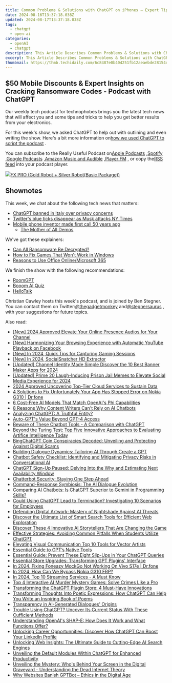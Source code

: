 ```yaml
---
title: Common Problems & Solutions with ChatGPT on iPhones – Expert Tips to Get It Working Again
date: 2024-08-16T13:37:18.038Z
updated: 2024-08-17T13:37:18.038Z
tags:
  - chatgpt
  - open-ai
categories:
  - openAI
  - chatgpt
description: This Article Describes Common Problems & Solutions with ChatGPT on iPhones – Expert Tips to Get It Working Again
excerpt: This Article Describes Common Problems & Solutions with ChatGPT on iPhones – Expert Tips to Get It Working Again
thumbnail: https://thmb.techidaily.com/6c8487e0b404251fb12aeaebde28154ddd618ecb4b5d51b0cd4522eee48c4e1f.jpg
---
```


## $50 Mobile Discounts & Expert Insights on Cracking Ransomware Codes - Podcast with ChatGPT

 Our weekly tech podcast for technophobes brings you the latest tech news that will affect you and some tips and tricks to help you get better results from your electronics.

 For this week's show, we asked ChatGPT to help out with outlining and even writing the show. Here's a bit more information on[how we used ChatGPT to script the podcast](https://www.makeuseof.com/i-used-chatgpt-to-script-a-podcast-heres-what-happened/) .

 You can subscribe to the Really Useful Podcast on[Apple Podcasts](https://podcasts.apple.com/gb/podcast/the-really-useful-podcast/id1437847131?mt=2) ,[Spotify](https://open.spotify.com/show/283gDxLd6OTNEpRq6tN7ha) ,[Google Podcasts](https://www.google.com/podcasts?feed=aHR0cHM6Ly9hbmNob3IuZm0vcy8zMWJlNDcwL3BvZGNhc3QvcnNz) ,[Amazon Music and Audible](https://music.amazon.co.uk/podcasts/20ab73d4-5da2-46c7-a17f-dc6eb39bdb48/The-Really-Useful-Podcast) ,[Player FM](https://player.fm/series/the-really-useful-podcast-2491856) , or copy the[RSS feed](https://feeds.transistor.fm/the-really-useful-podcast) into your podcast player.

<!-- affiliate ads begin -->
<a href="https://secure.2checkout.com/order/checkout.php?PRODS=40085955&QTY=1&AFFILIATE=108875&CART=1"><img src="https://secure.avangate.com/images/merchant/f702defbc67edb455949f46babab0c18/products/2_logo9.png" border="0">FX PRO (Gold Robot + Silver Robot(Basic Package))</a>
<!-- affiliate ads end -->
## Shownotes

This week, we chat about the following tech news that matters:

* [ChatGPT banned in Italy over privacy concerns](https://www.bbc.co.uk/news/technology-65139406)
* [Twitter's blue ticks disappear as Musk attacks NY Times](https://www.bbc.co.uk/news/technology-65156216)
* [Mobile phone inventor made first call 50 years ago](https://www.bbc.co.uk/news/technology-65112048)  
  * [The Mother of All Demos](https://www.youtube.com/watch?v=B6rKUf9DWRI)

We've got these explainers:

* [Can All Ransomware Be Decrypted?](https://www.makeuseof.com/can-all-ransomware-be-decrypted/)
* [How to Fix Games That Won't Work in Windows](https://www.makeuseof.com/fix-games-not-working-windows/)
* [Reasons to Use Office Online/Microsoft 365](https://www.makeuseof.com/tag/dont-pay-word-5-reasons-use-office-online/)

We finish the show with the following recommendations:

* [RoomGPT](http://https://www.roomgpt.io/)
* [Booom AI Quiz](https://booom.ai/)
* [HelloTalk](https://www.hellotalk.com/?lang=en)

 Christian Cawley hosts this week's podcast, and is joined by Ben Stegner. You can contact them on Twitter:[@thegadgetmonkey](https://twitter.com/thegadgetmonkey) and[@stegnersaurus](https://twitter.com/stegnersaurus) , with your suggestions for future topics.


<ins class="adsbygoogle"
     style="display:block"
     data-ad-format="autorelaxed"
     data-ad-client="ca-pub-7571918770474297"
     data-ad-slot="1223367746"></ins>



<ins class="adsbygoogle"
     style="display:block"
     data-ad-client="ca-pub-7571918770474297"
     data-ad-slot="8358498916"
     data-ad-format="auto"
     data-full-width-responsive="true"></ins>

<span class="atpl-alsoreadstyle">Also read:</span>
<div><ul>
<li><a href="https://youtube-zero.techidaily.com/024-approved-elevate-your-online-presence-audios-for-your-channel/"><u>[New] 2024 Approved  Elevate Your Online Presence  Audios for Your Channel</u></a></li>
<li><a href="https://facebook-video-recording.techidaily.com/new-harmonizing-your-browsing-experience-with-automatic-youtube-playback-on-facebook/"><u>[New] Harmonizing Your Browsing Experience with Automatic YouTube Playback on Facebook</u></a></li>
<li><a href="https://screen-video-capture.techidaily.com/new-in-2024-quick-tips-for-capturing-gaming-sessions/"><u>[New] In 2024, Quick Tips for Capturing Gaming Sessions</u></a></li>
<li><a href="https://facebook-clips.techidaily.com/new-in-2024-socialsnatcher-hd-extractor/"><u>[New] In 2024, SocialSnatcher HD Extractor</u></a></li>
<li><a href="https://facebook-video-footage.techidaily.com/updated-channel-identity-made-simple-discover-the-10-best-banner-maker-apps-for-2024/"><u>[Updated] Channel Identity Made Simple  Discover the 10 Best Banner Maker Apps for 2024</u></a></li>
<li><a href="https://facebook-videos.techidaily.com/updated-prime-20-laugh-inducing-prison-jail-memes-to-elevate-social-media-experience-for-2024/"><u>[Updated] Prime 20 Laugh-Inducing Prison Jail Memes to Elevate Social Media Experience for 2024</u></a></li>
<li><a href="https://some-approaches.techidaily.com/2024-approved-uncovering-top-tier-cloud-services-to-sustain-data/"><u>2024 Approved  Uncovering Top-Tier Cloud Services to Sustain Data</u></a></li>
<li><a href="https://howto.techidaily.com/4-solutions-to-fix-unfortunately-your-app-has-stopped-error-on-nokia-g310-drfone-by-drfone-fix-android-problems-fix-android-problems/"><u>4 Solutions to Fix Unfortunately Your App Has Stopped Error on Nokia G310 | Dr.fone</u></a></li>
<li><a href="https://tech-revival.techidaily.com/6-cost-free-ai-models-that-match-openais-phi-capabilities/"><u>6 Cost-Free AI Models That Match OpenAI's Phi Capabilities</u></a></li>
<li><a href="https://tech-revival.techidaily.com/8-reasons-why-content-writers-cant-rely-on-ai-chatbots/"><u>8 Reasons Why Content Writers Can't Rely on AI Chatbots</u></a></li>
<li><a href="https://tech-revival.techidaily.com/analyzing-chatgpt-a-truthful-entity/"><u>Analyzing ChatGPT: A Truthful Entity?</u></a></li>
<li><a href="https://tech-revival.techidaily.com/auto-gpts-value-beyond-gpt-4-access/"><u>Auto-GPT's Value Beyond GPT-4 Access</u></a></li>
<li><a href="https://tech-revival.techidaily.com/beware-of-these-chatbot-tools-a-comparison-with-chatgpt/"><u>Beware of These Chatbot Tools - A Comparison with ChatGPT</u></a></li>
<li><a href="https://tech-revival.techidaily.com/beyond-the-turing-test-top-five-innovative-approaches-to-evaluating-artifice-intelligence-today/"><u>Beyond the Turing Test: Top Five Innovative Approaches to Evaluating Artifice Intelligence Today</u></a></li>
<li><a href="https://tech-revival.techidaily.com/bingchatgpt-coin-conspiracies-decoded-unveiling-and-protecting-against-digital-scams/"><u>BingChatGPT Coin Conspiracies Decoded: Unveiling and Protecting Against Digital Scams</u></a></li>
<li><a href="https://tech-revival.techidaily.com/building-dialogue-dynamics-tailoring-ai-through-create-a-gpt/"><u>Building Dialogue Dynamics: Tailoring AI Through Create a GPT</u></a></li>
<li><a href="https://tech-revival.techidaily.com/chatbot-safety-checklist-identifying-and-mitigating-privacy-risks-in-conversational-ai/"><u>Chatbot Safety Checklist: Identifying and Mitigating Privacy Risks in Conversational AI</u></a></li>
<li><a href="https://tech-revival.techidaily.com/chatgpt-sign-up-paused-delving-into-the-why-and-estimating-next-availability-window/"><u>ChatGPT Sign-Up Paused: Delving Into the Why and Estimating Next Availability Window</u></a></li>
<li><a href="https://tech-revival.techidaily.com/chatterbot-security-staying-one-step-ahead/"><u>Chatterbot Security: Staying One Step Ahead</u></a></li>
<li><a href="https://tech-revival.techidaily.com/command-response-symbiosis-the-ai-dialogue-evolution/"><u>Command-Response Symbiosis: The AI Dialogue Evolution</u></a></li>
<li><a href="https://tech-revival.techidaily.com/comparing-ai-chatbots-is-chatgpt-superior-to-gemini-in-programming-skills/"><u>Comparing AI Chatbots: Is ChatGPT Superior to Gemini in Programming Skills?</u></a></li>
<li><a href="https://tech-revival.techidaily.com/could-using-chatgpt-lead-to-termination-investigating-10-scenarios-for-employees/"><u>Could Using ChatGPT Lead to Termination? Investigating 10 Scenarios for Employees</u></a></li>
<li><a href="https://tech-revival.techidaily.com/defending-digital-artwork-mastery-of-nightshade-against-ai-threats/"><u>Defending Digital Artwork: Mastery of Nightshade Against AI Threats</u></a></li>
<li><a href="https://tech-revival.techidaily.com/discover-the-ultimate-list-of-smart-search-tools-for-efficient-web-exploration/"><u>Discover the Ultimate List of Smart Search Tools for Efficient Web Exploration</u></a></li>
<li><a href="https://tech-revival.techidaily.com/discover-these-4-innovative-ai-storytellers-that-are-changing-the-game/"><u>Discover These 4 Innovative AI Storytellers That Are Changing the Game</u></a></li>
<li><a href="https://tech-revival.techidaily.com/effective-strategies-avoiding-common-pitfalls-when-students-utilize-chatgpt/"><u>Effective Strategies: Avoiding Common Pitfalls When Students Utilize ChatGPT</u></a></li>
<li><a href="https://fox-access.techidaily.com/elevating-visual-communication-top-10-tools-for-vector-artists/"><u>Elevating Visual Communication  Top 10 Tools for Vector Artists</u></a></li>
<li><a href="https://tech-revival.techidaily.com/essential-guide-to-gpts-native-tools/"><u>Essential Guide to GPT’s Native Tools</u></a></li>
<li><a href="https://tech-revival.techidaily.com/essential-guide-prevent-these-eight-slip-ups-in-your-chatgpt-queries/"><u>Essential Guide: Prevent These Eight Slip-Ups in Your ChatGPT Queries</u></a></li>
<li><a href="https://tech-revival.techidaily.com/essential-store-upgrades-transforming-gpt-plugins-interface/"><u>Essential Store Upgrades: Transforming GPT Plugins' Interface</u></a></li>
<li><a href="https://review-topics.techidaily.com/in-2024-fixing-foneazy-mockgo-not-working-on-vivo-s17e-drfone-by-drfone-virtual-android/"><u>In 2024, Fixing Foneazy MockGo Not Working On Vivo S17e | Dr.fone</u></a></li>
<li><a href="https://android-frp.techidaily.com/in-2024-how-can-we-bypass-nokia-g310-frp-by-drfone-android/"><u>In 2024, How Can We Bypass Nokia G310 FRP?</u></a></li>
<li><a href="https://article-knowledge.techidaily.com/in-2024-top-10-streaming-services-a-must-know/"><u>In 2024, Top 10 Streaming Services - A Must Know</u></a></li>
<li><a href="https://tech-revival.techidaily.com/1722180440995-top-4-interactive-ai-murder-mystery-games-solve-crimes-like-a-pro/"><u>Top 4 Interactive AI Murder Mystery Games: Solve Crimes Like a Pro</u></a></li>
<li><a href="https://tech-revival.techidaily.com/transforming-the-chatgpt-plugin-store-4-must-have-innovations/"><u>Transforming the ChatGPT Plugin Store: 4 Must-Have Innovations</u></a></li>
<li><a href="https://tech-revival.techidaily.com/transforming-thoughts-into-poetic-expressions-how-chatgpt-can-help-you-write-an-inspiring-book-of-poems/"><u>Transforming Thoughts Into Poetic Expressions: How ChatGPT Can Help You Write an Inspiring Book of Poems</u></a></li>
<li><a href="https://tech-revival.techidaily.com/transparency-in-ai-generated-dialogues-origins/"><u>Transparency in AI-Generated Dialogues' Origins</u></a></li>
<li><a href="https://tech-revival.techidaily.com/trouble-using-chatgpt-uncover-its-current-status-with-these-cufficient-methods/"><u>Trouble Using ChatGPT? Uncover Its Current Status With These Cufficient Methods</u></a></li>
<li><a href="https://tech-revival.techidaily.com/understanding-openais-shap-e-how-does-it-work-and-what-functions-offer/"><u>Understanding OpenAI's SHAP-E: How Does It Work and What Functions Offer?</u></a></li>
<li><a href="https://tech-revival.techidaily.com/unlocking-career-opportunnities-discover-how-chatgpt-can-boost-your-linkedin-profile/"><u>Unlocking Career Opportunnities: Discover How ChatGPT Can Boost Your LinkedIn Profile</u></a></li>
<li><a href="https://tech-revival.techidaily.com/unlocking-web-insights-the-ultimate-guide-to-cutting-edge-ai-search-engines/"><u>Unlocking Web Insights: The Ultimate Guide to Cutting-Edge AI Search Engines</u></a></li>
<li><a href="https://tech-revival.techidaily.com/unveiling-the-default-modules-within-chatgpt-for-enhanced-productivity/"><u>Unveiling the Default Modules Within ChatGPT for Enhanced Productivity</u></a></li>
<li><a href="https://tech-revival.techidaily.com/unveiling-the-mystery-whos-behind-your-screen-in-the-digital-graveyard-understanding-the-dead-internet-theory/"><u>Unveiling the Mystery: Who's Behind Your Screen in the Digital Graveyard - Understanding the Dead Internet Theory</u></a></li>
<li><a href="https://tech-revival.techidaily.com/why-websites-banish-gptbot-ethics-in-the-digital-age/"><u>Why Websites Banish GPTBot – Ethics in the Digital Age</u></a></li>
</ul></div>
